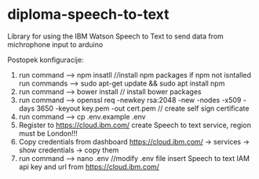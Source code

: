 # diploma-speech-to-text
Library for using the IBM Watson Speech to Text to send data from michrophone input to arduino


Postopek konfiguracije:

1. run command --> npm insatll //install npm packages if npm not isntalled run commands --> sudo apt-get update && sudo apt install npm
2. run command --> bower install // install bower packages
3. run command --> openssl req -newkey rsa:2048 -new -nodes -x509 -days 3650 -keyout key.pem -out cert.pem // create self sign certificate
4. run command --> cp .env.example .env
5. Register to https://cloud.ibm.com/ create Speech to text service, region must be London!!!
6. Copy credentials from dashboard https://cloud.ibm.com/ -> services -> show credentials -> copy them
6. run command --> nano .env //modify .env file insert Speech to text IAM api key and url from https://cloud.ibm.com/ 
